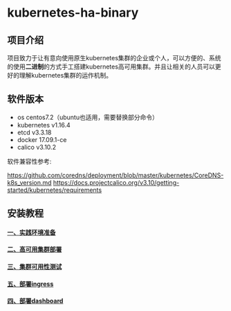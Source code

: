 # kubernetes-ha-binary

## 项目介绍
项目致力于让有意向使用原生kubernetes集群的企业或个人，可以方便的、系统的使用**二进制**的方式手工搭建kubernetes高可用集群。并且让相关的人员可以更好的理解kubernetes集群的运作机制。

## 软件版本
- os centos7.2（ubuntu也适用，需要替换部分命令）
- kubernetes v1.16.4
- etcd v3.3.18
- docker 17.09.1-ce
- calico v3.10.2

软件兼容性参考:

https://github.com/coredns/deployment/blob/master/kubernetes/CoreDNS-k8s_version.md
https://docs.projectcalico.org/v3.10/getting-started/kubernetes/requirements

## 安装教程
#### [一、实践环境准备][1]
#### [二、高可用集群部署][2]
#### [三、集群可用性测试][3]
#### [五、部署ingress][4]
#### [四、部署dashboard][5]


[1]:https://github.com/Farmerddd/kubernetes-ha-binary/blob/master/docs/1-prepare.md
[2]:https://github.com/Farmerddd/kubernetes-ha-binary/blob/master/docs/2-ha-deploy.md
[3]:https://github.com/Farmerddd/kubernetes-ha-binary/blob/master/docs/3-test.md
[4]:https://github.com/Farmerddd/kubernetes-ha-binary/blob/master/docs/5-ingress-nginx.md
[5]:https://github.com/Farmerddd/kubernetes-ha-binary/blob/master/docs/4-dashboard.md
